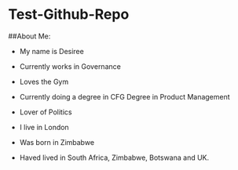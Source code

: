 # Test-Github-Repo

##About Me:

- My name is Desiree

- Currently works in Governance

- Loves the Gym

- Currently doing a degree in CFG Degree in Product Management 

- Lover of Politics

- I live in London

- Was born in Zimbabwe

- Haved lived in South Africa, Zimbabwe, Botswana and UK.
